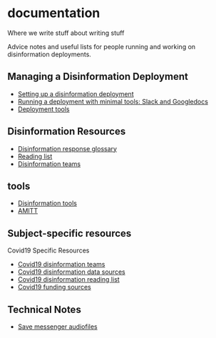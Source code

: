 # documentation
Where we write stuff about writing stuff

Advice notes and useful lists for people running and working on disinformation deployments.

## Managing a Disinformation Deployment

* [Setting up a disinformation deployment](ADMIN_HOWTO_set_up_a_disinformation_deployment.md)
* [Running a deployment with minimal tools: Slack and Googledocs](ADMIN_HOWTO_run_a_deployment_using_slack_channels.md)
* [Deployment tools](ADMIN_HOWTO_decide_on_Tool_Needs.md)

## Disinformation Resources

* [Disinformation response glossary](LIST_Glossary_of_terms.md)
* [Reading list](LIST_disinformation_reading.md)
* [Disinformation teams](LIST_disinformation_teams.md)

## tools

* [Disinformation tools](LIST_disinformation_tools.md)
* [AMITT](TOOL_AMITT.md)

## Subject-specific resources

Covid19 Specific Resources
* [Covid19 disinformation teams](COVID19_Teams_collecting_and_processing_data.md)
* [Covid19 disinformation data sources](COVID19_data_sources.md)
* [Covid19 disinformation reading list](COVID19_disinformation_reading_list.md)
* [Covid19 funding sources](COVID19_disinformation_funding_sources.md)

## Technical Notes

* [Save messenger audiofiles](TECH_HOWTO_save_messenger_audio_files.md)
